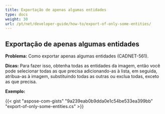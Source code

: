 ```yaml
---
title: Exportação de apenas algumas entidades
type: docs
weight: 30
url: /pt/net/developer-guide/how-to/export-of-only-some-entities/
---
```


## **Exportação de apenas algumas entidades**

**Problema:** Como exportar apenas algumas entidades (CADNET-561).

**Dicas:** Para fazer isso, obtenha todas as entidades da imagem, então você pode selecionar todas as que precisa adicionando-as à lista, em seguida, atribua-as à imagem, substituindo todas as outras ou exclua todas, exceto as que precisa.

**Exemplo:**

{{< gist "aspose-com-gists" "9a239eab0b9dda0e1c54be533ea399bb" "export-of-only-some-entities.cs" >}}
